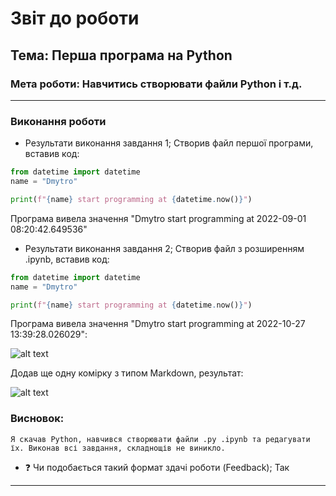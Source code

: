 # Звіт до роботи
## Тема: Перша програма на Python
### Мета роботи: Навчитись створювати файли Python і т.д.
---
### Виконання роботи
- Результати виконання завдання 1;
   Створив файл першої програми, вставив код:
```python
from datetime import datetime
name = "Dmytro"

print(f"{name} start programming at {datetime.now()}")
```
   Програма вивела значення "Dmytro start programming at 2022-09-01 08:20:42.649536"

- Результати виконання завдання 2;
   Створив файл з розширенням .ipynb, вставив код:
```python
from datetime import datetime
name = "Dmytro"

print(f"{name} start programming at {datetime.now()}")
```
   Програма вивела значення "Dmytro start programming at 2022-10-27 13:39:28.026029":

![alt text](https://i.imgur.com/wJmGVb1.jpg "Результат")

   Додав ще одну комірку з типом Markdown, результат:

![alt text](https://i.imgur.com/AfvX0oD.jpg "Результат")

### Висновок: 
    Я скачав Python, навчився створювати файли .py .ipynb та редагувати їх. Виконав всі завдання, складнощів не виникло.
- :question: Чи подобається такий формат здачі роботи (Feedback);
Так
---